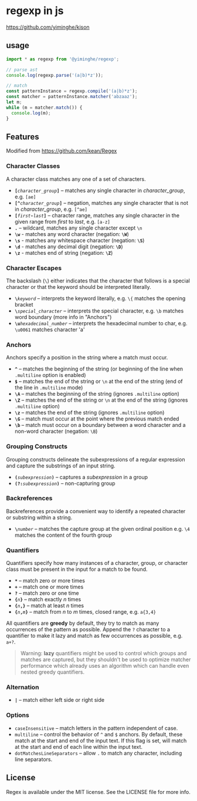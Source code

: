 # regexp in js

https://github.com/yiminghe/kison

## usage

```js
import * as regexp from '@yiminghe/regexp';

// parse ast
console.log(regexp.parse('(a|b)*z'));

// match
const patternInstance = regexp.compile('(a|b)*z');
const matcher = patternInstance.matcher('abzaaz');
let m;
while (m = matcher.match()) {
  console.log(m);
}
```

## Features

Modified from https://github.com/kean/Regex


### Character Classes

A character class matches any one of a set of characters.

- <code><b>[</b><i>character_group</i><b>]</b></code> – matches any single character in *character_group*, e.g. `[ae]`
- <code><b>[^</b><i>character_group</i><b>]</b></code> – negation, matches any single character that is not in *character_group*, e.g. `[^ae]`
- <code><b>[</b><i>first</i><b>-</b><i>last</i><b>]</b></code> – character range, matches any single character in the given range from *first* to *last*, e.g. `[a-z]`
- <code><b>.</b></code> – wildcard, matches any single character except `\n`
- <code><b>\w</b></code> - matches any word character (negation: <code><b>\W</b></code>)
- <code><b>\s</b></code> - matches any whitespace character (negation: <code><b>\S</b></code>)
- <code><b>\d</b></code> - matches any decimal digit (negation: <code><b>\D</b></code>)
- <code><b>\z</b></code> - matches end of string (negation: <code><b>\Z</b></code>)

### Character Escapes

The backslash (<code>\\</code>) either indicates that the character that follows is a special character or that the keyword should be interpreted literally.

- <code><b>\\</b><i>keyword</i></code> – interprets the keyword literally, e.g. `\{` matches the opening bracket
- <code><b>\\<i></b>special_character</i></code> – interprets the special character, e.g. `\b` matches word boundary (more info in "Anchors")
- <code><b>\\u<i></b>hexadecimal_number</i></code> – interprets the hexadecimal number to char, e.g. `\u0061` matches character 'a'
### Anchors

Anchors specify a position in the string where a match must occur.

- <code><b>^</b></code> – matches the beginning of the string (or beginning of the line when `.multiline` option is enabled)
- <code><b>$</b></code> – matches the end of the string or `\n` at the end of the string (end of the line in `.multiline` mode)
- <code><b>\A</b></code> – matches the beginning of the string (ignores `.multiline` option)
- <code><b>\Z</b></code> – matches the end of the string or `\n` at the end of the string (ignores `.multiline` option)
- <code><b>\z</b></code> – matches the end of the string (ignores `.multiline` option)
- <code><b>\G</b></code> – match must occur at the point where the previous match ended
- <code><b>\b</b></code> – match must occur on a boundary between a word character and a non-word character (negation: `\B`)

### Grouping Constructs

Grouping constructs delineate the subexpressions of a regular expression and capture the substrings of an input string.

- <code><b>(</b><i>subexpression</i><b>)</b></code> – captures a *subexpression* in a group
- <code><b>(?:</b><i>subexpression</i><b>)</b></code> – non-capturing group

### Backreferences

Backreferences provide a convenient way to identify a repeated character or substring within a string.

- <code><b>\\</b><i>number</i></code> – matches the capture group at the given ordinal position e.g. `\4` matches the content of the fourth group

### Quantifiers

Quantifiers specify how many instances of a character, group, or character class must be present in the input for a match to be found.

- <code><b>\*</b></code> – match zero or more times
- <code><b>+</b></code> – match one or more times
- <code><b>?</b></code> – match zero or one time
- <code><b>{</b><i>n</i><b>}</b></code> – match exactly *n* times
- <code><b>{</b><i>n</i><b>,}</b></code> – match at least *n* times
- <code><b>{</b><i>n</i><b>,</b><i>m</i><b>}</b></code> – match from *n* to *m* times, closed range, e.g. `a{3,4}`

All quantifiers are **greedy** by default, they try to match as many occurrences of the pattern as possible. Append the `?` character to a quantifier to make it lazy and match as few occurrences as possible, e.g. `a+?`.

> Warning: **lazy** quantifiers might be used to control which groups and matches are captured, but they shouldn't be used to optimize matcher performance which already uses an algorithm which can handle even nested greedy quantifiers.

### Alternation

- <code><b>|</b></code> – match either left side or right side

### Options

- `caseInsensitive` – match letters in the pattern independent of case.
- `multiline` –  control the behavior of `^` and `$` anchors. By default, these match at the start and end of the input text. If this flag is set, will match at the start and end of each line within the input text.
- `dotMatchesLineSeparators` – allow `.` to match any character, including line separators.

## License

Regex is available under the MIT license. See the LICENSE file for more info.